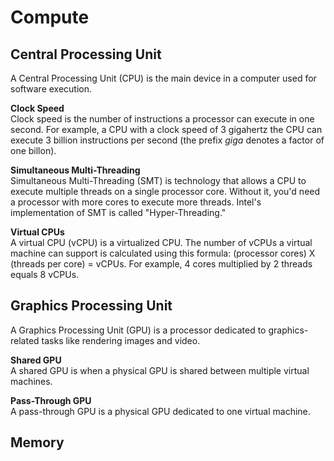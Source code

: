 # Compute

## Central Processing Unit
A Central Processing Unit (CPU) is the main device in a computer used for software execution. 

**Clock Speed**  
Clock speed is the number of instructions a processor can execute in one second. For example, a CPU with a clock speed of 3 gigahertz the CPU can execute 3 billion instructions per second (the prefix *giga* denotes a factor of one billon). 

**Simultaneous Multi-Threading**  
Simultaneous Multi-Threading (SMT) is technology that allows a CPU to execute multiple threads on a single processor core. Without it, you'd need a processor with more cores to execute more threads. Intel's implementation of SMT is called "Hyper-Threading."

**Virtual CPUs**  
A virtual CPU (vCPU) is a virtualized CPU. The number of vCPUs a virtual machine can support is calculated using this formula: (processor cores) X (threads per core) = vCPUs. For example, 4 cores multiplied by 2 threads equals 8 vCPUs. 

## Graphics Processing Unit
A Graphics Processing Unit (GPU) is a processor dedicated to graphics-related tasks like rendering images and video. 

**Shared GPU**  
A shared GPU is when a physical GPU is shared between multiple virtual machines. 

**Pass-Through GPU**  
A pass-through GPU is a physical GPU dedicated to one virtual machine. 

## Memory
